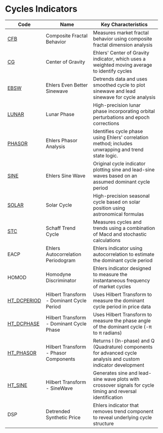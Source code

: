 # Cycles Indicators

| Code | Name | Key Characteristics |
| ------------ | --------------------------------------- | --------------------------------------------------------------------------------------- |
| [CFB](/indicators/cycles/cfb.md) | Composite Fractal Behavior | Measures market fractal behavior using composite fractal dimension analysis |
| [CG](/indicators/cycles/cg.md) | Center of Gravity | Ehlers' Center of Gravity indicator, which uses a weighted moving average to identify cycles |
| [EBSW](/indicators/cycles/ebsw.md) | Ehlers Even Better Sinewave | Detrends data and uses smoothed cycle to plot sinewave and lead sinewave for cycle analysis |
| [LUNAR](/indicators/cycles/lunar.md) | Lunar Phase | High-precision lunar phase incorporating orbital perturbations and epoch corrections |
| [PHASOR](/indicators/cycles/phasor.md) | Ehlers Phasor Analysis | Identifies cycle phase using Ehlers' correlation method; includes unwrapping and trend state logic. |
| [SINE](/indicators/cycles/sine.md) | Ehlers Sine Wave | Original cycle indicator plotting sine and lead-sine waves based on an assumed dominant cycle period |
| [SOLAR](/indicators/cycles/solar.md) | Solar Cycle | High-precision seasonal cycle based on solar position using astronomical formulas |
| [STC](/indicators/cycles/stc.md) | Schaff Trend Cycle | Measures cycles and trends using a combination of Macd and stochastic calculations |
| EACP | Ehlers Autocorrelation Periodogram | Ehlers indicator using autocorrelation to estimate the dominant cycle period |
| HOMOD | Homodyne Discriminator | Ehlers indicator designed to measure the instantaneous frequency of market cycles |
| [HT_DCPERIOD](/indicators/cycles/ht_dcperiod.md) | Hilbert Transform - Dominant Cycle Period | Uses Hilbert Transform to measure the dominant cycle period in price data |
| [HT_DCPHASE](/indicators/cycles/ht_dcphase.md) | Hilbert Transform - Dominant Cycle Phase | Uses Hilbert Transform to measure the phase angle of the dominant cycle (-π to π radians) |
| [HT_PHASOR](/indicators/cycles/ht_phasor.md) | Hilbert Transform - Phasor Components | Returns I (In-phase) and Q (Quadrature) components for advanced cycle analysis and custom indicator development |
| [HT_SINE](/indicators/cycles/ht_sine.md) | Hilbert Transform - SineWave | Generates sine and lead-sine wave plots with crossover signals for cycle timing and reversal identification |
| DSP | Detrended Synthetic Price | Ehlers indicator that removes trend component to reveal underlying cycle structure |
